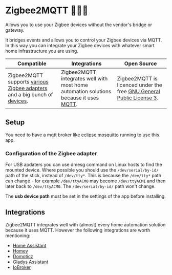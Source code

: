 # Zigbee2MQTT 🐝🌉🔨 

Allows you to use your Zigbee devices without the vendor's bridge or gateway.

It bridges events and allows you to control your Zigbee devices via MQTT. In this way you can integrate your Zigbee devices with whatever smart home infrastructure you are using. 

|**Compatible**   | **Integrations**  | **Open Source**  |   
|---|---|---|
| Zigbee2MQTT supports [various Zigbee adapters](https://www.zigbee2mqtt.io/guide/adapters/) and a big bunch of [devices](https://www.zigbee2mqtt.io/supported-devices/). | Zigbee2MQTT integrates well with most home automation solutions because it uses [MQTT](https://mqtt.org/). | Zigbee2MQTT is licenced under the free [GNU General Public License 3](https://www.gnu.org/licenses/gpl-3.0.de.html). |

## Setup

You need to have a mqtt broker like [eclipse mosquitto](/apps/eclipse-mosquitto) running to use this app.

###  Configuration of the Zigbee adapter

For USB apdaters you can use dmesg command on Linux hosts to find the mounted device. Where possible you should use the `/dev/serial/by-id/` path of the stick, instead of `/dev/tty*`. This is because the `/dev/tty*` path can change - for example `/dev/ttyACM0` may become `/dev/ttyACM1` and then later back to `/dev/ttyACM0`. The `/dev/serial/by-id/` path won't change.

The **usb device path** must be set in the settings of the app before installing.

## Integrations

Zigbee2MQTT integrates well with (almost) every home automation solution because it uses MQTT. However the following integrations are worth mentioning:

- [Home Assistant](/apps/homeassistant)
- [Homey](https://homey.app/)
- [Domoticz](https://www.domoticz.com/)
- [Gladys Assistant](https://gladysassistant.com/)
- [IoBroker](https://www.iobroker.net/)
